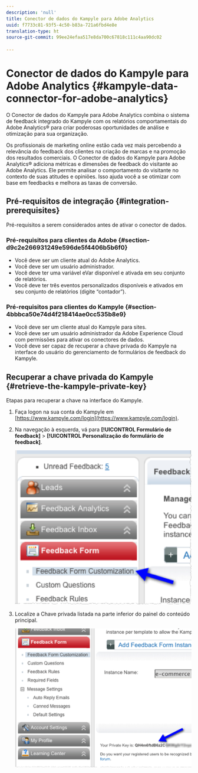 ```yaml
---
description: 'null'
title: Conector de dados do Kampyle para Adobe Analytics
uuid: f7733c81-93f5-4c50-b83a-721a6fbd4e8e
translation-type: ht
source-git-commit: 99ee24efaa517e8da700c67818c111c4aa90dc02

---
```



# Conector de dados do Kampyle para Adobe Analytics {#kampyle-data-connector-for-adobe-analytics}

O Conector de dados do Kampyle para Adobe Analytics combina o sistema de feedback integrado do Kampyle com os relatórios comportamentais do Adobe Analytics® para criar poderosas oportunidades de análise e otimização para sua organização.

Os profissionais de marketing online estão cada vez mais percebendo a relevância do feedback dos clientes na criação de marcas e na promoção dos resultados comerciais. O Conector de dados do Kampyle para Adobe Analytics® adiciona métricas e dimensões de feedback do visitante ao Adobe Analytics. Ele permite analisar o comportamento do visitante no contexto de suas atitudes e opiniões. Isso ajuda você a se otimizar com base em feedbacks e melhora as taxas de conversão.

## Pré-requisitos de integração {#integration-prerequisites}

Pré-requisitos a serem considerados antes de ativar o conector de dados.

### Pré-requisitos para clientes da Adobe {#section-d9c2e266931249e596de5f4406b5b6f0}

* Você deve ser um cliente atual do Adobe Analytics.
* Você deve ser um usuário administrador.
* Você deve ter uma variável eVar disponível e ativada em seu conjunto de relatórios.
* Você deve ter três eventos personalizados disponíveis e ativados em seu conjunto de relatórios (digite “contador”).

### Pré-requisitos para clientes do Kampyle {#section-4bbbca50e74d4f218414ae0cc535b8e9}

* Você deve ser um cliente atual do Kampyle para sites.
* Você deve ser um usuário administrador da Adobe Experience Cloud com permissões para ativar os conectores de dados.
* Você deve ser capaz de recuperar a chave privada do Kampyle na interface do usuário do gerenciamento de formulários de feedback do Kampyle.

## Recuperar a chave privada do Kampyle {#retrieve-the-kampyle-private-key}

Etapas para recuperar a chave na interface do Kampyle.

1. Faça logon na sua conta do Kampyle em [https://www.kampyle.com/login](https://www.kampyle.com/login).
1. Na navegação à esquerda, vá para **[!UICONTROL Formulário de feedback]** > **[!UICONTROL Personalização do formulário de feedback]**.

   ![](assets/retrieve_key1.png)

1. Localize a Chave privada listada na parte inferior do painel do conteúdo principal.

   ![](assets/retrieve_key2.png)
